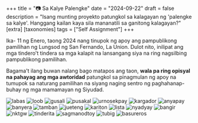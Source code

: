 +++
title = "📷 Sa Kalye Palengke"
date = "2024-09-22"
draft = false
description = "Isang munting proyekto patungkol sa kalagayan ng 'palengke sa kalye'. Hanggang kailan kaya sila mananatili sa ganitong kalagayan?"
[extra]
[taxonomies]
tags = ["Self Assignment"]
+++

Ika- 11 ng Enero, taong 2024 nang tinupok ng apoy ang pampublikong pamilihan ng Lungsod ng San Fernando, La Union. Dulot nito, inilipat ang mga tindero't tindera sa mga kalapit na lansangang siya na ring nagsilbing pampublikong pamilihan.

Bagama't ilang buwan nalang bago matapos ang taon, **wala pa ring opisyal na pahayag ang mga awtoridad** patungkol sa pinagmulan ng apoy na tumupok sa naturang pamilihan na siyang naging sentro ng paghahanap-buhay ng mga mamamayan ng Siyudad.

![labas](101_out_est.jpg) 
![loob](102_basa.jpg) 
![gusali](103_meatfish.jpg) 
![pusakal](104_pusakal.jpg) 
![urnosekpay](105_urnosekpay.jpg)
![kargador](106_kargador.jpg) 
![anyapay](107_anyapay.jpg) 
![banyera](108_banyera.jpg) 
![tamban](109_tamban.jpg) 
![jueteng](110_jueteng.jpg) 
![kariton](111_kariton.jpg) 
![lista](112_lista.jpg) 
![nyadyay](113_nyadyay.jpg) 
![bangir](114_bangir.jpg) 
![nktgw](115_nktgw.jpg) 
![tinderita](116_tinderita.jpg) 
![sagmanodtoy](117_sagmanodtoy.jpg) 
![tubig](118_tubig.jpg) 
![basureros](119_basureros.jpg) 
